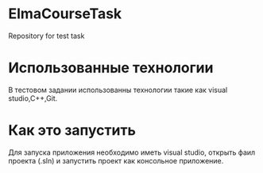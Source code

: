 # ElmaCourseTask
Repository for test task

# Использованные технологии
В тестовом задании использованны технологии такие как visual studio,C++,Git.

# Как это запустить
Для запуска приложения необходимо иметь visual studio, открыть фаил проекта (.sln) и запустить проект как консольное приложение.
